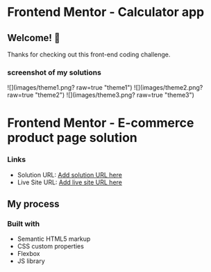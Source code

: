 # Frontend Mentor - Calculator app


## Welcome! 👋

Thanks for checking out this front-end coding challenge.

### screenshot of my solutions

![](images/theme1.png? raw=true "theme1")
![](images/theme2.png? raw=true "theme2")
![](images/theme3.png? raw=true "theme3")
# Frontend Mentor - E-commerce product page solution

### Links

- Solution URL: [Add solution URL here](https://github.com/felista47/calculator)
- Live Site URL: [Add live site URL here](https://your-live-site-url.com)

## My process

### Built with

- Semantic HTML5 markup
- CSS custom properties
- Flexbox
- JS library


